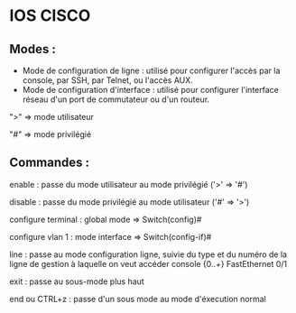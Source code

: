 # IOS CISCO
## Modes :
- Mode de configuration de ligne : utilisé pour configurer l'accès par la console, par SSH, par Telnet, ou l'accès AUX.
- Mode de configuration d'interface : utilisé pour configurer l'interface réseau d'un port de commutateur ou d'un routeur.

">" => mode utilisateur

"#" => mode privilégié

## Commandes :
enable : passe du mode utilisateur au mode privilégié ('>' => '#')

disable : passe du mode privilégié au mode utilisateur ('#' => '>')

configure terminal : global mode => Switch(config)#

configure vlan 1 : mode interface => Switch(config-if)#

line : passe au mode configuration ligne, suivie du type et du numéro de la ligne de gestion à laquelle on veut accéder
     console {0..+}
     FastEthernet 0/1 
  
exit : passe au sous-mode plus haut

end ou CTRL+z : passe d'un sous mode au mode d'éxecution normal
